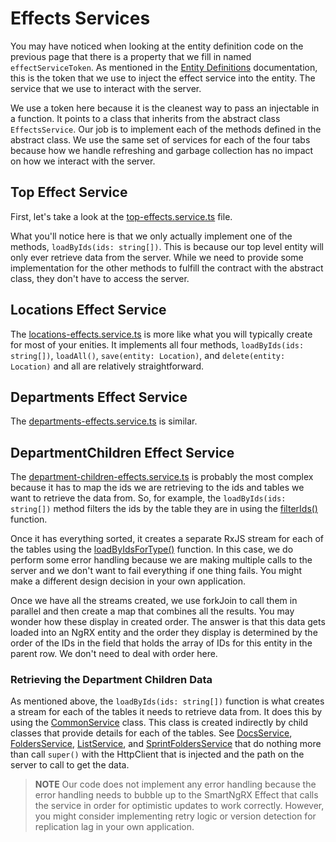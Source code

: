 # Effects Services

You may have noticed when looking at the entity definition code on the previous page that there is a property that we fill in named `effectServiceToken`. As mentioned in the [Entity Definitions](/using-smart-ng-rx/entity-definitions) documentation, this is the token that we use to inject the effect service into the entity. The service that we use to interact with the server.

We use a token here because it is the cleanest way to pass an injectable in a function. It points to a class that inherits from the abstract class `EffectsService`. Our job is to implement each of the methods defined in the abstract class. We use the same set of services for each of the four tabs because how we handle refreshing and garbage collection has no impact on how we interact with the server.

## Top Effect Service

First, let's take a look at the [top-effects.service.ts](https://github.com/DaveMBush/SmartNgRX/blob/main/apps/demo-ngrx-classic/src/app/shared/top/top-effects.service.ts) file.

What you'll notice here is that we only actually implement one of the methods, `loadByIds(ids: string[])`. This is because our top level entity will only ever retrieve data from the server. While we need to provide some implementation for the other methods to fulfill the contract with the abstract class, they don't have to access the server.

## Locations Effect Service

The [locations-effects.service.ts](https://github.com/DaveMBush/SmartNgRX/blob/main/apps/demo-ngrx-classic/src/app/shared/locations/location-effects.service.ts) is more like what you will typically create for most of your enities. It implements all four methods, `loadByIds(ids: string[])`, `loadAll()`, `save(entity: Location)`, and `delete(entity: Location)` and all are relatively straightforward.

## Departments Effect Service

The [departments-effects.service.ts](https://github.com/DaveMBush/SmartNgRX/blob/main/apps/demo-ngrx-classic/src/app/shared/department/department-effects.service.ts) is similar.

## DepartmentChildren Effect Service

The [department-children-effects.service.ts](https://github.com/DaveMBush/SmartNgRX/blob/main/apps/demo-ngrx-classic/src/app/shared/department-children/department-child-effects.service.ts) is probably the most complex because it has to map the ids we are retrieving to the ids and tables we want to retrieve the data from. So, for example, the `loadByIds(ids: string[])` method filters the ids by the table they are in using the [filterIds()](https://github.com/DaveMBush/SmartNgRX/blob/main/apps/demo-ngrx-classic/src/app/shared/department-children/filter-ids.function.ts) function.

Once it has everything sorted, it creates a separate RxJS stream for each of the tables using the [loadByIdsForType()](https://github.com/DaveMBush/SmartNgRX/blob/main/apps/demo-ngrx-classic/src/app/shared/department-children/load-by-ids-for-type.function.ts) function. In this case, we do perform some error handling because we are making multiple calls to the server and we don't want to fail everything if one thing fails. You might make a different design decision in your own application.

Once we have all the streams created, we use forkJoin to call them in parallel and then create a map that combines all the results. You may wonder how these display in created order. The answer is that this data gets loaded into an NgRX entity and the order they display is determined by the order of the IDs in the field that holds the array of IDs for this entity in the parent row. We don't need to deal with order here.

### Retrieving the Department Children Data

As mentioned above, the `loadByIds(ids: string[])` function is what creates a stream for each of the tables it needs to retrieve data from. It does this by using the [CommonService](https://github.com/DaveMBush/SmartNgRX/blob/main/apps/demo-ngrx-classic/src/app/shared/department-children/common-service.class.ts) class. This class is created indirectly by child classes that provide details for each of the tables. See [DocsService](https://github.com/DaveMBush/SmartNgRX/blob/main/apps/demo-ngrx-classic/src/app/shared/docs/docs.service.ts), [FoldersService](https://github.com/DaveMBush/SmartNgRX/blob/main/apps/demo-ngrx-classic/src/app/shared/folders/folders.service.ts), [ListService](https://github.com/DaveMBush/SmartNgRX/blob/main/apps/demo-ngrx-classic/src/app/shared/lists/lists.service.ts), and [SprintFoldersService](https://github.com/DaveMBush/SmartNgRX/blob/main/apps/demo-ngrx-classic/src/app/shared/sprint-folders/sprint-folders.service.ts) that do nothing more than call `super()` with the HttpClient that is injected and the path on the server to call to get the data.

> **NOTE**
> Our code does not implement any error handling because the error handling needs to bubble up to the SmartNgRX Effect that calls the service in order for optimistic updates to work correctly. However, you might consider implementing retry logic or version detection for replication lag in your own application.
